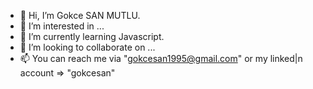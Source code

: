 - 👋 Hi, I’m Gokce SAN MUTLU.
- 👀 I’m interested in ...
- 🌱 I’m currently learning Javascript.
- 💞️ I’m looking to collaborate on ...
- 📫 You can reach me via "gokcesan1995@gmail.com" or my linked|n account => "gokcesan"

<!---
gokcesanmutlu/gokcesanmutlu is a ✨ special ✨ repository because its `README.md` (this file) appears on your GitHub profile.
You can click the Preview link to take a look at your changes.
--->
